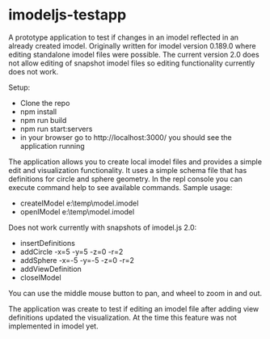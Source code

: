 # imodeljs-testapp

A prototype application to test if changes in an imodel reflected in an already created imodel.
Originally written for imodel version 0.189.0 where editing standalone imodel files were possible.
The current version 2.0 does not allow editing of snapshot imodel files so editing functionality currently does not work.

Setup:
* Clone the repo
* npm install
* npm run build
* npm run start:servers
* in your browser go to http://localhost:3000/ you should see the application running

The application allows you to create local imodel files and provides a simple edit and visualization functionality. It uses a simple schema file that has definitions for circle and sphere geometry. In the repl console you can execute command help to see available commands. Sample usage:
* createIModel e:\temp\model.imodel
* openIModel e:\temp\model.imodel

Does not work currently with snapshots of imodel.js 2.0:

* insertDefinitions
* addCircle -x=5 -y=5 -z=0 -r=2
* addSphere -x=-5 -y=-5 -z=0 -r=2
* addViewDefinition
* closeIModel

You can use the middle mouse button to pan, and wheel to zoom in and out.

The application was create to test if editing an imodel file after adding view definitions updated the visualization. At the time this feature was not implemented in imodel yet.
